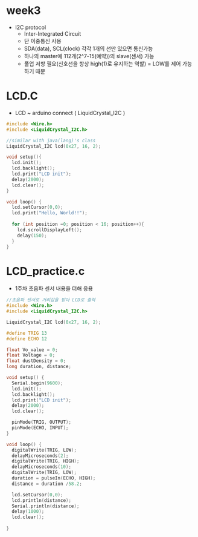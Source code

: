 # week3
+ I2C protocol 
  - Inter-Integrated Circuit
  - 단 이중통신 사용
  - SDA(data), SCL(clock) 각각 1개의 선만 있으면 통신가능
  - 하나의 master에 112개(2^7-15(예약))의 slave(센서) 가능
  - 풀업 저항 필요(신호선을 항상 high(1)로 유지하는 역할) = LOW를 제어 가능하기 때문


# LCD.C
+ LCD ~ arduino connect ( LiquidCrystal_I2C )
```c++
#include <Wire.h>
#include <LiquidCrystal_I2C.h>

//similar with java(lang)'s class
LiquidCrystal_I2C lcd(0x27, 16, 2);

void setup(){
  lcd.init();
  lcd.backlight();
  lcd.print("LCD init");
  delay(2000);
  lcd.clear();
}

void loop() { 
  lcd.setCursor(0,0);
  lcd.print("Hello, World!!");
  
  for (int position =0; position < 16; position++){
    lcd.scrollDisplayLeft();
    delay(150);
  }
}
```

# LCD_practice.c
 + 1주차 초음파 센서 내용을 더해 응용
```c++
//초음파 센서로 거리값을 받아 LCD로 출력
#include <Wire.h>
#include <LiquidCrystal_I2C.h>

LiquidCrystal_I2C lcd(0x27, 16, 2);

#define TRIG 13 
#define ECHO 12

float Vo_value = 0;
float Voltage = 0;  
float dustDensity = 0;
long duration, distance;

void setup() {
  Serial.begin(9600);
  lcd.init();
  lcd.backlight();
  lcd.print("LCD init");
  delay(2000);
  lcd.clear();

  pinMode(TRIG, OUTPUT);
  pinMode(ECHO, INPUT);
}

void loop() {
  digitalWrite(TRIG, LOW);
  delayMicroseconds(2);
  digitalWrite(TRIG, HIGH);
  delayMicroseconds(10);
  digitalWrite(TRIG, LOW);
  duration = pulseIn(ECHO, HIGH);
  distance = duration /58.2;

  lcd.setCursor(0,0);
  lcd.println(distance);
  Serial.println(distance);
  delay(1000);
  lcd.clear();
  
}
```
